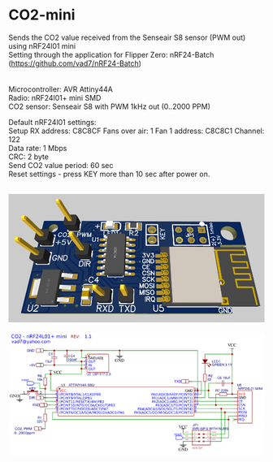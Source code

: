 # CO2-mini
Sends the CO2 value received from the Senseair S8 sensor (PWM out) using nRF24l01 mini  
Setting through the application for Flipper Zero: nRF24-Batch (https://github.com/vad7/nRF24-Batch)  
<br>
<br>Microcontroller: AVR Attiny44A  
Radio: nRF24l01+ mini SMD  
CO2 sensor: Senseair S8 with PWM 1kHz out (0..2000 PPM)  
  
Default nRF24l01 settings:  
Setup RX address: C8C8CF
Fans over air: 1
Fan 1 address: C8C8C1
Channel: 122  
Data rate: 1 Mbps  
CRC: 2 byte  
Send CO2 value period: 60 sec  
Reset settings - press KEY more than 10 sec after power on.  

<br>
<img src="https://raw.githubusercontent.com/vad7/CO2-mini/master/3D.png">
<br>
<br>
<img src="https://raw.githubusercontent.com/vad7/CO2-mini/master/Schema.png">
